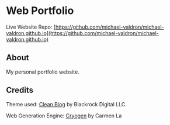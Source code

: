 # Web Portfolio
Live Website Repo: [https://github.com/michael-valdron/michael-valdron.github.io](https://github.com/michael-valdron/michael-valdron.github.io)

## About

My personal portfolio website.

## Credits

Theme used: [Clean Blog](https://github.com/BlackrockDigital/startbootstrap-clean-blog) by Blackrock Digital LLC.

Web Generation Engine: [Cryogen](https://github.com/cryogen-project/cryogen) by Carmen La
